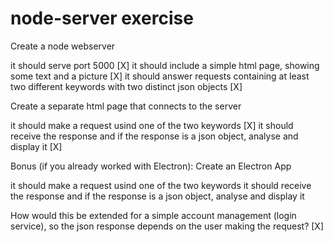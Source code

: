 # node-server exercise

Create a node webserver

  it should serve port 5000 [X] 
  it should include a simple html page, showing some text and a picture [X] 
  it should answer requests containing at least two different keywords with two distinct json objects [X] 

Create a separate html page that connects to the server

  it should make a request usind one of the two keywords [X]
  it should receive the response and if the response is a json object, analyse and display it [X]

Bonus (if you already worked with Electron): Create an Electron App

  it should make a request usind one of the two keywords
  it should receive the response and if the response is a json object, analyse and display it
  
How would this be extended for a simple account management (login service), so the json response depends on the user making the request? [X]
